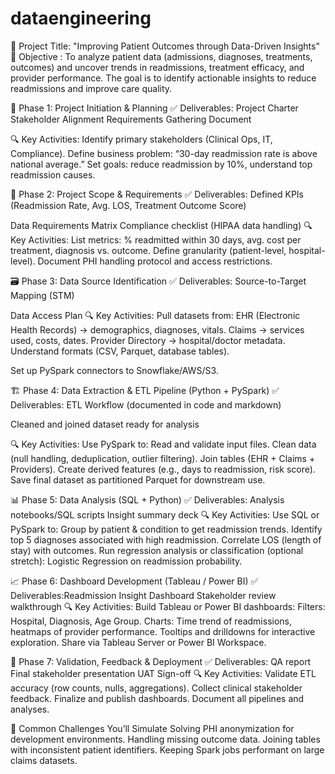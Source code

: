 # dataengineering

🏥 Project Title: "Improving Patient Outcomes through Data-Driven Insights"
🎯 Objective : To analyze patient data (admissions, diagnoses, treatments, outcomes) and uncover trends in readmissions, treatment efficacy, and provider performance. The goal is to identify actionable insights to reduce readmissions and improve care quality.

📘 Phase 1: Project Initiation & Planning
  ✅ Deliverables:
  Project Charter
  Stakeholder Alignment
  Requirements Gathering Document

  🔍 Key Activities:
  Identify primary stakeholders (Clinical Ops, IT, Compliance).
  Define business problem: “30-day readmission rate is above national average.”
  Set goals: reduce readmission by 10%, understand top readmission causes.

📝 Phase 2: Project Scope & Requirements
  ✅ Deliverables:
  Defined KPIs (Readmission Rate, Avg. LOS, Treatment Outcome Score)

  Data Requirements Matrix
  Compliance checklist (HIPAA data handling)
  🔍 Key Activities:
  List metrics: % readmitted within 30 days, avg. cost per treatment, diagnosis vs. outcome.
  Define granularity (patient-level, hospital-level).
  Document PHI handling protocol and access restrictions.

🗃️ Phase 3: Data Source Identification
  ✅ Deliverables:
  Source-to-Target Mapping (STM)

  Data Access Plan
  🔍 Key Activities:
  Pull datasets from:
  EHR (Electronic Health Records) → demographics, diagnoses, vitals.
  Claims → services used, costs, dates.
  Provider Directory → hospital/doctor metadata.
  Understand formats (CSV, Parquet, database tables).

Set up PySpark connectors to Snowflake/AWS/S3.

🏗️ Phase 4: Data Extraction & ETL Pipeline (Python + PySpark)
  ✅ Deliverables: ETL Workflow (documented in code and markdown)

  Cleaned and joined dataset ready for analysis

  🔍 Key Activities:
  Use PySpark to:
  Read and validate input files.
  Clean data (null handling, deduplication, outlier filtering).
  Join tables (EHR + Claims + Providers).
  Create derived features (e.g., days to readmission, risk score).
  Save final dataset as partitioned Parquet for downstream use.

📊 Phase 5: Data Analysis (SQL + Python)
  ✅ Deliverables: Analysis notebooks/SQL scripts
  Insight summary deck
  🔍 Key Activities:
  Use SQL or PySpark to:
  Group by patient & condition to get readmission trends.
  Identify top 5 diagnoses associated with high readmission.
  Correlate LOS (length of stay) with outcomes.
  Run regression analysis or classification (optional stretch):
  Logistic Regression on readmission probability.

📈 Phase 6: Dashboard Development (Tableau / Power BI)
  ✅ Deliverables:Readmission Insight Dashboard
  Stakeholder review walkthrough
  🔍 Key Activities:
  Build Tableau or Power BI dashboards:
  Filters: Hospital, Diagnosis, Age Group.
  Charts: Time trend of readmissions, heatmaps of provider performance.
  Tooltips and drilldowns for interactive exploration.
  Share via Tableau Server or Power BI Workspace.

🧪 Phase 7: Validation, Feedback & Deployment
  ✅ Deliverables: QA report
  Final stakeholder presentation
  UAT Sign-off
  🔍 Key Activities:
  Validate ETL accuracy (row counts, nulls, aggregations).
  Collect clinical stakeholder feedback.
  Finalize and publish dashboards.
  Document all pipelines and analyses.

🚧 Common Challenges You’ll Simulate Solving
PHI anonymization for development environments.
Handling missing outcome data.
Joining tables with inconsistent patient identifiers.
Keeping Spark jobs performant on large claims datasets.
